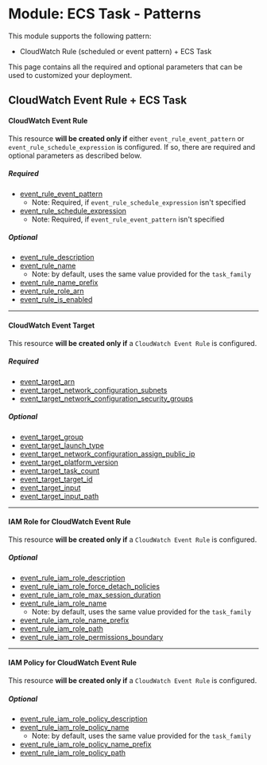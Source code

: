 # Module: ECS Task - Patterns

This module supports the following pattern:

* CloudWatch Rule (scheduled or event pattern) + ECS Task

This page contains all the required and optional parameters that can be used to customized your deployment. 

## CloudWatch Event Rule + ECS Task

#### CloudWatch Event Rule

This resource **will be created only if** either `event_rule_event_pattern` or `event_rule_schedule_expression` is configured. If so, there are required and optional parameters as described below.

##### Required
* [event_rule_event_pattern](https://www.terraform.io/docs/providers/aws/r/cloudwatch_event_rule.html#event_pattern)
  * Note: Required, if `event_rule_schedule_expression` isn't specified
* [event_rule_schedule_expression](https://www.terraform.io/docs/providers/aws/r/cloudwatch_event_rule.html#schedule_expression)
  * Note: Required, if `event_rule_event_pattern` isn't specified

##### Optional

* [event_rule_description](https://www.terraform.io/docs/providers/aws/r/cloudwatch_event_rule.html#description)
* [event_rule_name](https://www.terraform.io/docs/providers/aws/r/cloudwatch_event_rule.html#name)
  * Note: by default, uses the same value provided for the `task_family`
* [event_rule_name_prefix](https://www.terraform.io/docs/providers/aws/r/cloudwatch_event_rule.html#name_prefix)
* [event_rule_role_arn](https://www.terraform.io/docs/providers/aws/r/cloudwatch_event_rule.html#role_arn)
* [event_rule_is_enabled](https://www.terraform.io/docs/providers/aws/r/cloudwatch_event_rule.html#is_enabled)

------

#### CloudWatch Event Target

This resource **will be created only if** a `CloudWatch Event Rule` is configured.

##### Required
* [event_target_arn](https://www.terraform.io/docs/providers/aws/r/cloudwatch_event_target.html#arn)
* [event_target_network_configuration_subnets](https://www.terraform.io/docs/providers/aws/r/cloudwatch_event_target.html#subnets)
* [event_target_network_configuration_security_groups](https://www.terraform.io/docs/providers/aws/r/cloudwatch_event_target.html#security_groups)

##### Optional

* [event_target_group](https://www.terraform.io/docs/providers/aws/r/cloudwatch_event_target.html#group)
* [event_target_launch_type](https://www.terraform.io/docs/providers/aws/r/cloudwatch_event_target.html#launch_type)
* [event_target_network_configuration_assign_public_ip](https://www.terraform.io/docs/providers/aws/r/cloudwatch_event_target.html#assign_public_ip)
* [event_target_platform_version](https://www.terraform.io/docs/providers/aws/r/cloudwatch_event_target.html#platform_version)
* [event_target_task_count](https://www.terraform.io/docs/providers/aws/r/cloudwatch_event_target.html#task_count)
* [event_target_target_id](https://www.terraform.io/docs/providers/aws/r/cloudwatch_event_target.html#target_id)
* [event_target_input](https://www.terraform.io/docs/providers/aws/r/cloudwatch_event_target.html#input)
* [event_target_input_path](https://www.terraform.io/docs/providers/aws/r/cloudwatch_event_target.html#input_path)

------

#### IAM Role for CloudWatch Event Rule

This resource **will be created only if** a `CloudWatch Event Rule` is configured.

##### Optional
* [event_rule_iam_role_description](https://www.terraform.io/docs/providers/aws/r/iam_role.html#description)
* [event_rule_iam_role_force_detach_policies](https://www.terraform.io/docs/providers/aws/r/iam_role.html#force_detach_policies)
* [event_rule_iam_role_max_session_duration](https://www.terraform.io/docs/providers/aws/r/iam_role.html#max_session_duration)
* [event_rule_iam_role_name](https://www.terraform.io/docs/providers/aws/r/iam_role.html#name)
  * Note: by default, uses the same value provided for the `task_family`
* [event_rule_iam_role_name_prefix](https://www.terraform.io/docs/providers/aws/r/iam_role.html#name_prefix)
* [event_rule_iam_role_path](https://www.terraform.io/docs/providers/aws/r/iam_role.html#path)
* [event_rule_iam_role_permissions_boundary](https://www.terraform.io/docs/providers/aws/r/iam_role.html#permissions_boundary)

------

#### IAM Policy for CloudWatch Event Rule

This resource **will be created only if** a `CloudWatch Event Rule` is configured.

##### Optional
* [event_rule_iam_role_policy_description](https://www.terraform.io/docs/providers/aws/r/iam_policy.html#description)
* [event_rule_iam_role_policy_name](https://www.terraform.io/docs/providers/aws/r/iam_policy.html#name)
  * Note: by default, uses the same value provided for the `task_family`
* [event_rule_iam_role_policy_name_prefix](https://www.terraform.io/docs/providers/aws/r/iam_policy.html#name_prefix)
* [event_rule_iam_role_policy_path](https://www.terraform.io/docs/providers/aws/r/iam_policy.html#path)
